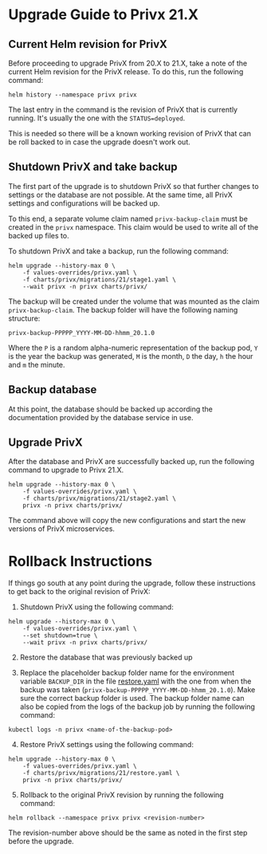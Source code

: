 Upgrade Guide to Privx 21.X
======================================

## Current Helm revision for PrivX

Before proceeding to upgrade PrivX from 20.X to 21.X, take a note of the current
Helm revision for the PrivX release. To do this, run the following command:

```
helm history --namespace privx privx
```

The last entry in the command is the revision of PrivX that is currently
running. It's usually the one with the `STATUS=deployed`.

This is needed so there will be a known working revision of PrivX that can be
roll backed to in case the upgrade doesn't work out.

## Shutdown PrivX and take backup

The first part of the upgrade is to shutdown PrivX so that further changes to
settings or the database are not possible. At the same time, all PrivX settings
and configurations will be backed up.

To this end, a separate volume claim named `privx-backup-claim` must be
created in the `privx` namespace. This claim would be used to write all of the
backed up files to.

To shutdown PrivX and take a backup, run the following command:

```
helm upgrade --history-max 0 \
    -f values-overrides/privx.yaml \
    -f charts/privx/migrations/21/stage1.yaml \
    --wait privx -n privx charts/privx/
```

The backup will be created under the volume that was mounted as the claim
`privx-backup-claim`. The backup folder will have the following naming
structure:

`privx-backup-PPPPP_YYYY-MM-DD-hhmm_20.1.0`

Where the `P` is a random alpha-numeric representation of the backup pod, `Y` is
the year the backup was generated, `M` is the month, `D` the day, `h` the hour
and `m` the minute.

## Backup database

At this point, the database should be backed up according the documentation
provided by the database service in use.

## Upgrade PrivX

After the database and PrivX are successfully backed up, run the following
command to upgrade to Privx 21.X.

```
helm upgrade --history-max 0 \
    -f values-overrides/privx.yaml \
    -f charts/privx/migrations/21/stage2.yaml \
    privx -n privx charts/privx/
```

The command above will copy the new configurations and start the new versions of
PrivX microservices.

# Rollback Instructions

If things go south at any point during the upgrade, follow these instructions to
get back to the original revision of PrivX:

1. Shutdown PrivX using the following command:
```
helm upgrade --history-max 0 \
    -f values-overrides/privx.yaml \
    --set shutdown=true \
    --wait privx -n privx charts/privx/
```

2. Restore the database that was previously backed up

3. Replace the placeholder backup folder name for the environment variable
`BACKUP_DIR` in the file [restore.yaml](restore.yaml) with the one from
when the backup was taken (`privx-backup-PPPPP_YYYY-MM-DD-hhmm_20.1.0`). Make
sure the correct backup folder is used. The backup folder name can also be
copied from the logs of the backup job by running the following command:

```
kubectl logs -n privx <name-of-the-backup-pod>
```

4. Restore PrivX settings using the following command:
```
helm upgrade --history-max 0 \
    -f values-overrides/privx.yaml \
    -f charts/privx/migrations/21/restore.yaml \
    privx -n privx charts/privx/
```

5. Rollback to the original PrivX revision by running the following command:

```
helm rollback --namespace privx privx <revision-number>
```
The revision-number above should be the same as noted in the first step
before the upgrade.
